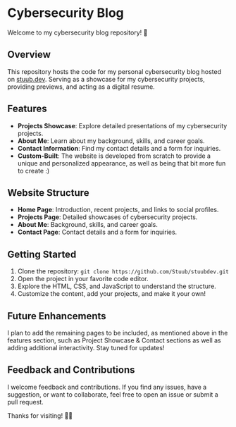 # Cybersecurity Blog

Welcome to my cybersecurity blog repository! 🚀

## Overview

This repository hosts the code for my personal cybersecurity blog hosted on [stuub.dev](https://www.stuub.dev). Serving as a showcase for my cybersecurity projects, providing previews, and acting as a digital resume.

## Features

- **Projects Showcase**: Explore detailed presentations of my cybersecurity projects.
- **About Me**: Learn about my background, skills, and career goals.
- **Contact Information**: Find my contact details and a form for inquiries.
- **Custom-Built**: The website is developed from scratch to provide a unique and personalized appearance, as well as being that bit more fun to create :)

## Website Structure

- **Home Page**: Introduction, recent projects, and links to social profiles.
- **Projects Page**: Detailed showcases of cybersecurity projects.
- **About Me**: Background, skills, and career goals.
- **Contact Page**: Contact details and a form for inquiries.

## Getting Started

1. Clone the repository: `git clone https://github.com/Stuub/stuubdev.git`
2. Open the project in your favorite code editor.
3. Explore the HTML, CSS, and JavaScript to understand the structure.
4. Customize the content, add your projects, and make it your own!

## Future Enhancements

I plan to add the remaining pages to be included, as mentioned above in the features section, such as Project Showcase & Contact sections as well as adding additional interactivity. Stay tuned for updates!

## Feedback and Contributions

I welcome feedback and contributions. If you find any issues, have a suggestion, or want to collaborate, feel free to open an issue or submit a pull request.

Thanks for visiting! 👨‍💻
